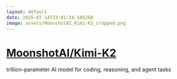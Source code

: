 ```yaml
---
layout: default
date: 2025-07-14T23:01:14.545260
image: assets/MoonshotAI_Kimi-K2_cropped.png
---
```


# [MoonshotAI/Kimi-K2](https://github.com/MoonshotAI/Kimi-K2)

trillion-parameter AI model for coding, reasoning, and agent tasks

